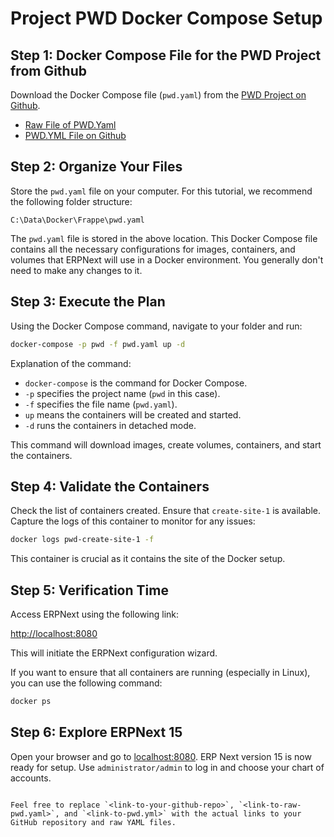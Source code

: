 # Project PWD Docker Compose Setup

## Step 1: Docker Compose File for the PWD Project from Github

Download the Docker Compose file (`pwd.yaml`) from the [PWD Project on Github](<link-to-your-github-repo>).

- [Raw File of PWD.Yaml](https://raw.githubusercontent.com/frappe/frappe_docker/main/pwd.yml)
- [PWD.YML File on Github](https://github.com/frappe/frappe_docker/blob/main/pwd.yml)

## Step 2: Organize Your Files

Store the `pwd.yaml` file on your computer. For this tutorial, we recommend the following folder structure:

```
C:\Data\Docker\Frappe\pwd.yaml
```

The `pwd.yaml` file is stored in the above location. This Docker Compose file contains all the necessary configurations for images, containers, and volumes that ERPNext will use in a Docker environment. You generally don't need to make any changes to it.

## Step 3: Execute the Plan

Using the Docker Compose command, navigate to your folder and run:

```bash
docker-compose -p pwd -f pwd.yaml up -d
```

Explanation of the command:
- `docker-compose` is the command for Docker Compose.
- `-p` specifies the project name (`pwd` in this case).
- `-f` specifies the file name (`pwd.yaml`).
- `up` means the containers will be created and started.
- `-d` runs the containers in detached mode.

This command will download images, create volumes, containers, and start the containers.

## Step 4: Validate the Containers

Check the list of containers created. Ensure that `create-site-1` is available. Capture the logs of this container to monitor for any issues:

```bash
docker logs pwd-create-site-1 -f
```

This container is crucial as it contains the site of the Docker setup.

## Step 5: Verification Time

Access ERPNext using the following link:

[http://localhost:8080](http://localhost:8080)

This will initiate the ERPNext configuration wizard.

If you want to ensure that all containers are running (especially in Linux), you can use the following command:

```bash
docker ps
```

## Step 6: Explore ERPNext 15

Open your browser and go to [localhost:8080](http://localhost:8080). ERP Next version 15 is now ready for setup. Use `administrator/admin` to log in and choose your chart of accounts.
```

Feel free to replace `<link-to-your-github-repo>`, `<link-to-raw-pwd.yaml>`, and `<link-to-pwd.yml>` with the actual links to your GitHub repository and raw YAML files.